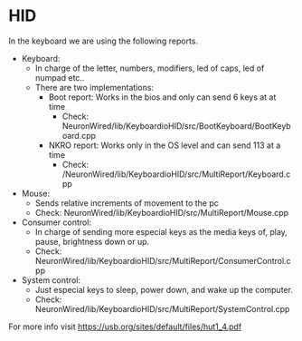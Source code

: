 # HID
In the keyboard we are using the following reports.
* Keyboard:
    * In charge of the letter, numbers, modifiers, led of caps, led of numpad etc..
    * There are two implementations:
        * Boot report: Works in the bios and only can send 6 keys at at time
            *   Check: NeuronWired/lib/KeyboardioHID/src/BootKeyboard/BootKeyboard.cpp  
        * NKRO report: Works only in the OS level and can send 113 at a time
            * Check: /NeuronWired/lib/KeyboardioHID/src/MultiReport/Keyboard.cpp
* Mouse:
    * Sends relative increments of movement to the pc
    *  Check: NeuronWired/lib/KeyboardioHID/src/MultiReport/Mouse.cpp
* Consumer control:
    * In charge of sending more especial keys as the media keys of, play, pause, brightness down or up.
    *  Check: NeuronWired/lib/KeyboardioHID/src/MultiReport/ConsumerControl.cpp
* System control:
    * Just especial keys to sleep, power down, and wake up the computer.
    *  Check: NeuronWired/lib/KeyboardioHID/src/MultiReport/SystemControl.cpp


For more info visit https://usb.org/sites/default/files/hut1_4.pdf